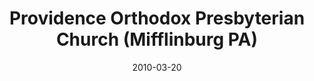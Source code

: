 ---
date: &id001 2010-03-20
end_date: null
location:
  address: 325 Market Street
  city: Mifflinburg
  state: PA
minister:
- end: 2010-01-01
  name: Stephen Payson
  start: 2007-01-01
  type: Organizing Pastor
- end: 2015-01-01
  name: Stephen Payson
  start: 2010-01-01
  type: Pastor
- end: null
  name: Christopher Pose
  start: 2016-01-01
  type: Pastor
ministers:
- Stephen Payson
- Stephen Payson
- Christopher Pose
name: Providence Orthodox Presbyterian Church
names:
- end: 2010-03-20
  name: Providence Orthodox Presbyterian Chapel
  start: 2006-01-29
- end: null
  name: Providence Orthodox Presbyterian Church
  start: 2010-03-20
origination_date: *id001
raw_data: 'PA    Mifflinburg


  Providence Orthodox Presbyterian Chapel  (January 29, 2006-March 20, 2010)

  Providence Orthodox Presbyterian Church (March 20, 2010- )

  325 Market Street

  Org. Pastor: Stephen Payson, 2007-10

  Pastors: Stephen Payson, 2010-15

  Christopher Pose, 2016-

  '
received_from: null
states:
- PA
status:
  active: true
  end_date: null
  reason: null
  received_from: null
  withdrawal_to: null
title: Providence Orthodox Presbyterian Church (Mifflinburg PA)
year_established:
- 2010

---